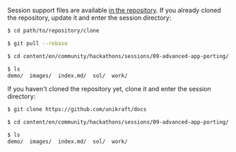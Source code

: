 Session support files are available [in the repository](https://github.com/unikraft/docs).
If you already cloned the repository, update it and enter the session directory:

```Bash
$ cd path/to/repository/clone

$ git pull --rebase

$ cd content/en/community/hackathons/sessions/09-advanced-app-porting/

$ ls
demo/  images/  index.md/  sol/  work/
```

If you haven't cloned the repository yet, clone it and enter the session directory:

```Bash
$ git clone https://github.com/unikraft/docs

$ cd content/en/community/hackathons/sessions/09-advanced-app-porting/

$ ls
demo/  images/  index.md/  sol/  work/
```
